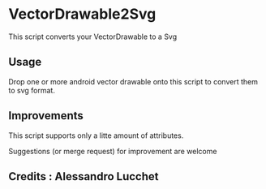 # VectorDrawable2Svg
This script converts your VectorDrawable to a Svg

## Usage
Drop one or more android vector drawable onto this script to convert them to svg format.

## Improvements
This script supports only a litte amount of attributes.

Suggestions (or merge request) for improvement are welcome

## Credits : Alessandro Lucchet
